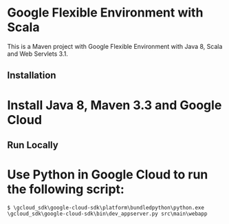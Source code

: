 Google Flexible Environment with Scala
======================================
This is a Maven project with Google Flexible Environment with Java 8, Scala and 
Web Servlets 3.1.

Installation
------------
# Install Java 8, Maven 3.3 and Google Cloud

Run Locally
-----------
# Use Python in Google Cloud to run the following script: 
```
$ \gcloud_sdk\google-cloud-sdk\platform\bundledpython\python.exe \gcloud_sdk\google-cloud-sdk\bin\dev_appserver.py src\main\webapp
```